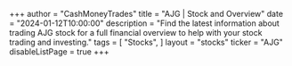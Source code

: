 +++
author = "CashMoneyTrades"
title = "AJG | Stock and Overview"
date = "2024-01-12T10:00:00"
description = "Find the latest information about trading AJG stock for a full financial overview to help with your stock trading and investing."
tags = [
   "Stocks",
]
layout = "stocks"
ticker = "AJG"
disableListPage = true
+++
